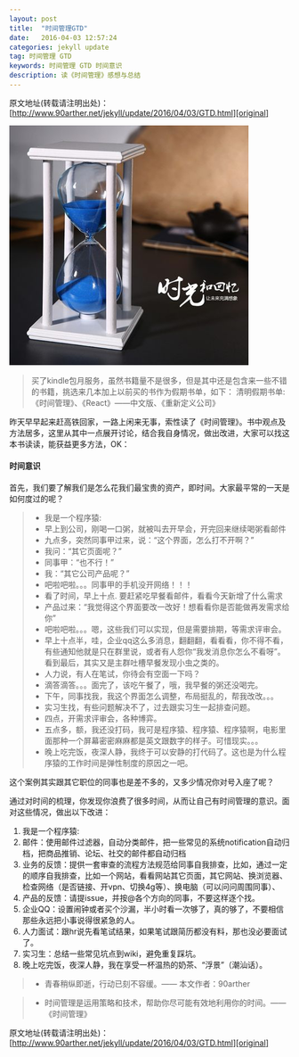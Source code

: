 ```yaml
---
layout: post
title:  "时间管理GTD"
date:   2016-04-03 12:57:24
categories: jekyll update
tag: 时间管理 GTD
keywords: 时间管理 GTD 时间意识
description: 读《时间管理》感想与总结
---
```


原文地址(转载请注明出处)：[http://www.90arther.net/jekyll/update/2016/04/03/GTD.html][original]

<img src="/img/shalou.jpg">

> <span style="font-size: 14px">买了kindle包月服务，虽然书籍量不是很多，但是其中还是包含来一些不错的书籍，挑选来几本加上以前买的书作为假期书单，如下：</span>
> <span style="font-size: 14px">清明假期书单:《时间管理》、《React》——中文版、《重新定义公司》</span>

昨天早早起来赶高铁回家，一路上闲来无事，索性读了《时间管理》。书中观点及方法居多，这里从其中一点展开讨论，结合我自身情况，做出改进，大家可以找这本书读读，能获益更多方法，OK：

#### 时间意识

首先，我们要了解我们是怎么花我们最宝贵的资产，即时间。大家最平常的一天是如何度过的呢？

>- <span style="font-size: 14px">我是一个程序猿:</span>
>- <span style="font-size: 14px">早上到公司，刚喝一口粥，就被叫去开早会，开完回来继续喝粥看邮件</span>
>- <span style="font-size: 14px">九点多，突然同事甲过来，说：“这个界面，怎么打不开啊？”</span>
>- <span style="font-size: 14px">我问：“其它页面呢？”</span>
>- <span style="font-size: 14px">同事甲：“也不行！”</span>
>- <span style="font-size: 14px">我：“其它公司产品呢？”</span>
>- <span style="font-size: 14px">吧啦吧啦。。。同事甲的手机没开网络！！！</span>
>- <span style="font-size: 14px">看了时间，早上十点. 要赶紧吃早餐看邮件，看看今天新增了什么需求</span>
>- <span style="font-size: 14px">产品过来：“我觉得这个界面要改一改好！想看看你是否能做再发需求给你”</span>
>- <span style="font-size: 14px">吧啦吧啦。。。嗯，这些我们可以实现，但是需要排期，等需求评审会。</span>
>- <span style="font-size: 14px">早上十点半，哇，企业qq这么多消息，翻翻翻，看看看，你不得不看，有些通知他就是只在群里说，或者有人怨你“我发消息你怎么不看呀”。看到最后，其实又是主群吐槽早餐发现小虫之类的。</span>
>- <span style="font-size: 14px">人力说，有人在笔试，你待会有空面一下吗？</span>
>- <span style="font-size: 14px">滴答滴答。。。面完了，该吃午餐了，哦，我早餐的粥还没喝完。</span>
>- <span style="font-size: 14px">下午，同事找我，我这个界面怎么调整，布局挺乱的，帮我改改。。。</span>
>- <span style="font-size: 14px">实习生找，有些问题解决不了，过去跟实习生一起排查问题。</span>
>- <span style="font-size: 14px">四点，开需求评审会，各种博弈。</span>
>- <span style="font-size: 14px">五点多，额，我还没打码，我可是程序猿、程序猿、程序猿啊，电影里面那种一个屏幕密密麻麻都是英文跟数字的样子。可惜现实。。。</span>
>- <span style="font-size: 14px">晚上吃完饭，夜深人静，我终于可以安静的打代码了。这也是为什么程序猿的工作时间是弹性制度的原因之一吧。</span>

这个案例其实跟其它职位的同事也是差不多的，又多少情况你对号入座了呢？

通过对时间的梳理，你发现你浪费了很多时间，从而让自己有时间管理的意识。面对这些情况，做出以下改进：

1. 我是一个程序猿:
2. 邮件：使用邮件过滤器，自动分类邮件，把一些常见的系统notification自动归档，把商品推销、论坛、社交的邮件都自动归档
3. 业务的反馈：提供一套审查的流程方法规范给同事自我排查，比如，通过一定的顺序自我排查，比如一个网站，看看网站其它页面，其它网站、换浏览器、检查网络（是否链接、开vpn、切换4g等）、换电脑（可以问问周围同事）、
4. 产品的反馈：请提issue，并按@各个方向的同事，不要这样逐个找。
5. 企业QQ：设置闹钟或者买个沙漏，半小时看一次够了，真的够了，不要相信那些永远把小事说得很紧急的人。
6. 人力面试：跟hr说先看笔试结果，如果笔试跟简历都没有料，那也没必要面试了。
7. 实习生：总结一些常见坑点到wiki，避免重复踩坑。
8. 晚上吃完饭，夜深人静，我在享受一杯温热的奶茶、“浮景”（潮汕话）。


>- 青春稍纵即逝，行动已刻不容缓。—— 本文作者：90arther


>- 时间管理是运用策略和技术，帮助你尽可能有效地利用你的时间。—— 《时间管理》

原文地址(转载请注明出处)：[http://www.90arther.net/jekyll/update/2016/04/03/GTD.html][original]

[original]: http://www.90arther.net/jekyll/update/2016/04/03/GTD.html
